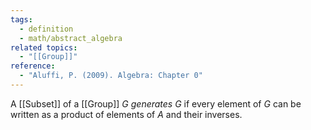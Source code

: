 ```yaml
---
tags:
  - definition
  - math/abstract_algebra
related topics:
  - "[[Group]]"
reference:
  - "Aluffi, P. (2009). Algebra: Chapter 0"
---
```

A [[Subset]] of a [[Group]] $G$ _generates_ $G$ if every element of $G$ can be written as a product of elements of $A$ and their inverses.